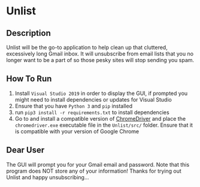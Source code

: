 # Unlist

## Description
Unlist will be the go-to application to help clean up that cluttered, excessively long Gmail inbox. It will unsubscribe from email lists that you no longer want to be a part of so those pesky sites will stop sending you spam. 

## How To Run
1. Install ```Visual Studio 2019``` in order to display the GUI, if prompted you might need to install dependencies or updates for Visual Studio
2. Ensure that you have ```Python 3``` and ```pip``` installed
3. run ```pip3 install -r requirements.txt``` to install dependencies
4. Go to and install a compatible version of [ChromeDriver](https://sites.google.com/a/chromium.org/chromedriver/downloads) and place the ```chromedriver.exe``` executable file in the ```Unlist/src/``` folder. Ensure that it is compatible with your version of Google Chrome

## Dear User
The GUI will prompt you for your Gmail email and password. Note that this program does NOT store any of your information! Thanks for trying out Unlist and happy unsubscribing... 
